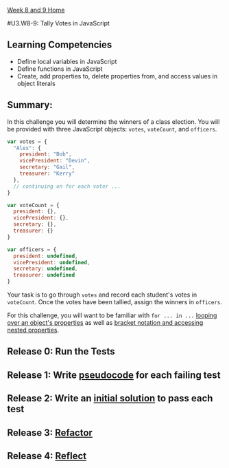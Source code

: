 [Week 8 and 9 Home](../../)

#U3.W8-9: Tally Votes in JavaScript

## Learning Competencies
- Define local variables in JavaScript
- Define functions in JavaScript 
- Create, add properties to, delete properties from, and access values in object literals

## Summary:

In this challenge you will determine the winners of a class election.  You will be provided with three JavaScript objects: `votes`, `voteCount`, and `officers`.

```javascript
var votes = {
  "Alex": {
    president: "Bob",
    vicePresident: "Devin",
    secretary: "Gail",
    treasurer: "Kerry"
  },
  // continuing on for each voter ...
}

var voteCount = {
  president: {},
  vicePresident: {},
  secretary: {},
  treasurer: {}
}

var officers = {
  president: undefined,
  vicePresident: undefined,
  secretary: undefined,
  treasurer: undefined
}
```

Your task is to go through `votes` and record each student's votes in `voteCount`.  Once the votes have been tallied, assign the winners in `officers`.

For this challenge, you will want to be familiar with `for ... in ...` [looping over an object's properties](http://stackoverflow.com/questions/921789/how-to-loop-through-javascript-object-literal-with-objects-as-members) as well as [bracket notation and accessing nested properties](http://www.sitepoint.com/back-to-basics-javascript-object-syntax/).

## Release 0: Run the Tests

## Release 1: Write [pseudocode](https://github.com/Devbootcamp/phase-0-handbook/blob/master/coding-references/pseudocode.md) for each failing test

## Release 2: Write an [initial solution](https://github.com/Devbootcamp/phase-0-handbook/blob/master/coding-references/initial-solution.md) to pass each test

## Release 3: [Refactor](https://github.com/Devbootcamp/phase-0-handbook/blob/master/coding-references/refactoring.md)

## Release 4: [Reflect](https://github.com/Devbootcamp/phase-0-handbook/blob/master/coding-references/reflection-guidelines.md)

